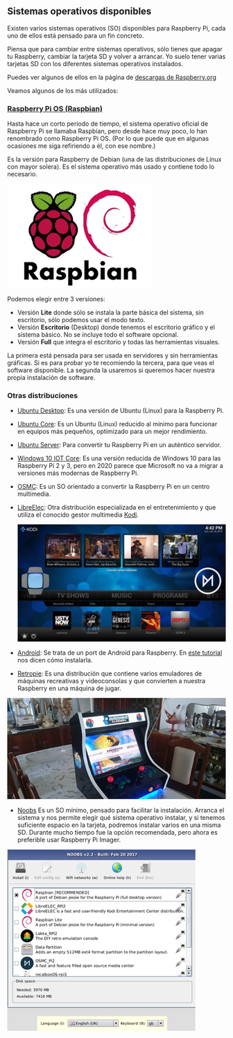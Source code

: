## Sistemas operativos disponibles

Existen varios sistemas operativos (SO) disponibles para Raspberry Pi, cada uno de ellos está pensado para un fin concreto.

Piensa que para cambiar entre sistemas operativos, sólo tienes que apagar tu Raspberry, cambiar la tarjeta SD y volver a arrancar. Yo suelo tener varias tarjetas SD con los diferentes sistemas operativos instalados.

Puedes ver algunos de ellos en la página de [descargas de Raspberry.org](https://www.raspberrypi.com/software/)

Veamos algunos de los más utilizados:

### [Raspberry Pi OS (Raspbian)](https://www.raspberrypi.com/software/operating-systems/)

Hasta hace un corto período de tiempo, el sistema operativo oficial de Raspberry Pi se llamaba Raspbian, pero desde hace muy poco, lo han renombrado como Raspberry Pi OS. (Por lo que puede que en algunas ocasiones me siga refiriendo a él, con ese nombre.)

Es la versión para Raspberry de Debian (una de las distribuciones de Linux con mayor solera). Es el sistema operativo más usado y contiene todo lo necesario.

![](./images/Raspbian_reducida_75.jpg)

Podemos elegir entre 3 versiones:

* Versión **Lite** donde sólo se instala la parte básica del sistema, sin escritorio, sólo podemos usar el modo texto.
* Versión **Escritorio** (Desktop) donde tenemos el escritorio gráfico y el sistema básico. No se incluye todo el software opcional.
* Versión **Full** que integra el escritorio y todas las herramientas visuales. 

La primera está pensada para ser usada en servidores y sin herramientas gráficas. Si es para probar yo te recomiendo la tercera, para que veas el software disponible. La segunda la usaremos si queremos hacer nuestra propia instalación de software.

### Otras distribuciones

* [Ubuntu Desktop](https://ubuntu.com/download/raspberry-pi): Es una versión de Ubuntu (Linux) para la Raspberry Pi.

* [Ubuntu Core](https://ubuntu.com/download/raspberry-pi-core): Es un Ubuntu (Linux) reducido al mínimo para funcionar en equipos más pequeños, optimizado para un mejor rendimiento.

* [Ubuntu Server](https://ubuntu.com/download/raspberry-pi): Para convertir tu Raspberry Pi en un auténtico servidor.

* [Windows 10 IOT Core](https://docs.microsoft.com/en-us/windows/iot-core/downloads): Es una versión reducida de Windows 10 para las Raspberry Pi 2 y 3, pero en 2020 parece que Microsoft no va a migrar a versiones más modernas de Raspberry Pi.

* [OSMC](https://osmc.tv/download/): Es un SO orientado a convertir la Raspberry Pi en un centro multimedia.

* [LibreElec](http://libreelec.tv/): Otra distribución especializada en el entretenimiento y que utiliza el conocido gestor multimedia [Kodi](https://kodi.tv/).

	![LibreElec](./images/openelec-vs-osmc-ft-500x281.jpg)

* [Android](https://emteria.com/): Se trata de un port de Android para Raspberry. En [este tutorial](https://magpi.raspberrypi.com/articles/android-raspberry-pi) nos dicen cómo instalarla.

* [Retropie](https://retropie.org.uk/): Es una distribución que contiene varios emuladores de máquinas recreativas y videoconsolas y que convierten a nuestra Raspberry en una máquina de jugar. 

![Máquina de juegos con Raspberry Pi](./images/800px-Arcade_bartop_reducida_75.jpg)

* [Noobs](https://github.com/raspberrypi/noobs) Es un SO mínimo, pensado para facilitar la instalación. Arranca el sistema y nos permite elegir qué sistema operativo instalar, y si tenemos suficiente espacio en la tarjeta, podremos instalar varios en una misma SD. Durante mucho tiempo fue la opción recomendada, pero ahora es preferible usar Raspberry Pi Imager.

![Noobs SO para facilitar instalación](./images/noobs_reducida_75.jpg)

